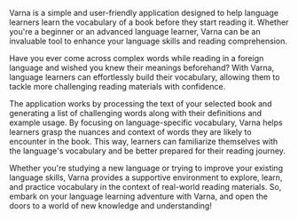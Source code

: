 Varna is a simple and user-friendly application designed to help language learners learn the vocabulary of a book before they start reading it. Whether you're a beginner or an advanced language learner, Varna can be an invaluable tool to enhance your language skills and reading comprehension.

Have you ever come across complex words while reading in a foreign language and wished you knew their meanings beforehand? With Varna, language learners can effortlessly build their vocabulary, allowing them to tackle more challenging reading materials with confidence.

The application works by processing the text of your selected book and generating a list of challenging words along with their definitions and example usage. By focusing on language-specific vocabulary, Varna helps learners grasp the nuances and context of words they are likely to encounter in the book. This way, learners can familiarize themselves with the language's vocabulary and be better prepared for their reading journey.

Whether you're studying a new language or trying to improve your existing language skills, Varna provides a supportive environment to explore, learn, and practice vocabulary in the context of real-world reading materials. So, embark on your language learning adventure with Varna, and open the doors to a world of new knowledge and understanding!